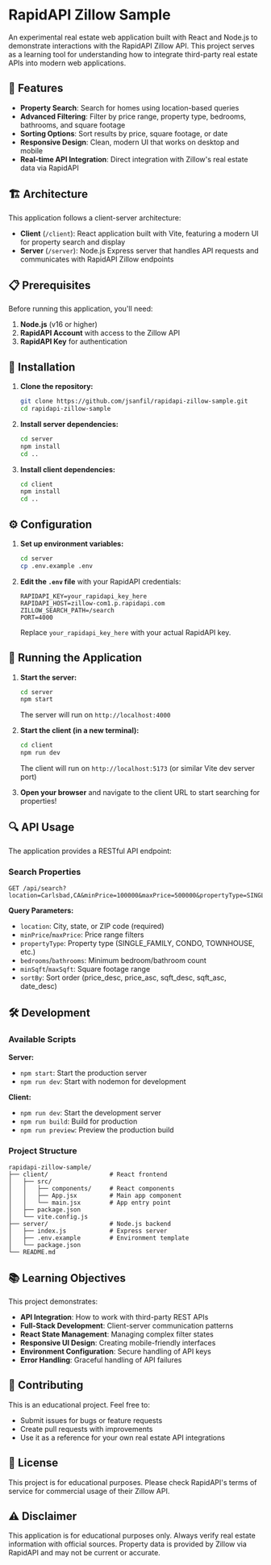 # RapidAPI Zillow Sample

An experimental real estate web application built with React and Node.js to demonstrate interactions with the RapidAPI Zillow API. This project serves as a learning tool for understanding how to integrate third-party real estate APIs into modern web applications.

## 🚀 Features

- **Property Search**: Search for homes using location-based queries
- **Advanced Filtering**: Filter by price range, property type, bedrooms, bathrooms, and square footage
- **Sorting Options**: Sort results by price, square footage, or date
- **Responsive Design**: Clean, modern UI that works on desktop and mobile
- **Real-time API Integration**: Direct integration with Zillow's real estate data via RapidAPI

## 🏗️ Architecture

This application follows a client-server architecture:

- **Client** (`/client`): React application built with Vite, featuring a modern UI for property search and display
- **Server** (`/server`): Node.js Express server that handles API requests and communicates with RapidAPI Zillow endpoints

## 📋 Prerequisites

Before running this application, you'll need:

1. **Node.js** (v16 or higher)
2. **RapidAPI Account** with access to the Zillow API
3. **RapidAPI Key** for authentication

## 🔧 Installation

1. **Clone the repository:**
   ```bash
   git clone https://github.com/jsanfil/rapidapi-zillow-sample.git
   cd rapidapi-zillow-sample
   ```

2. **Install server dependencies:**
   ```bash
   cd server
   npm install
   cd ..
   ```

3. **Install client dependencies:**
   ```bash
   cd client
   npm install
   cd ..
   ```

## ⚙️ Configuration

1. **Set up environment variables:**
   ```bash
   cd server
   cp .env.example .env
   ```

2. **Edit the `.env` file** with your RapidAPI credentials:
   ```
   RAPIDAPI_KEY=your_rapidapi_key_here
   RAPIDAPI_HOST=zillow-com1.p.rapidapi.com
   ZILLOW_SEARCH_PATH=/search
   PORT=4000
   ```

   Replace `your_rapidapi_key_here` with your actual RapidAPI key.

## 🚀 Running the Application

1. **Start the server:**
   ```bash
   cd server
   npm start
   ```
   The server will run on `http://localhost:4000`

2. **Start the client (in a new terminal):**
   ```bash
   cd client
   npm run dev
   ```
   The client will run on `http://localhost:5173` (or similar Vite dev server port)

3. **Open your browser** and navigate to the client URL to start searching for properties!

## 🔍 API Usage

The application provides a RESTful API endpoint:

### Search Properties
```
GET /api/search?location=Carlsbad,CA&minPrice=100000&maxPrice=500000&propertyType=SINGLE_FAMILY&bedrooms=3&bathrooms=2&minSqft=1500&maxSqft=3000&sortBy=price_desc
```

**Query Parameters:**
- `location`: City, state, or ZIP code (required)
- `minPrice`/`maxPrice`: Price range filters
- `propertyType`: Property type (SINGLE_FAMILY, CONDO, TOWNHOUSE, etc.)
- `bedrooms`/`bathrooms`: Minimum bedroom/bathroom count
- `minSqft`/`maxSqft`: Square footage range
- `sortBy`: Sort order (price_desc, price_asc, sqft_desc, sqft_asc, date_desc)

## 🛠️ Development

### Available Scripts

**Server:**
- `npm start`: Start the production server
- `npm run dev`: Start with nodemon for development

**Client:**
- `npm run dev`: Start the development server
- `npm run build`: Build for production
- `npm run preview`: Preview the production build

### Project Structure

```
rapidapi-zillow-sample/
├── client/                 # React frontend
│   ├── src/
│   │   ├── components/     # React components
│   │   ├── App.jsx         # Main app component
│   │   └── main.jsx        # App entry point
│   ├── package.json
│   └── vite.config.js
├── server/                 # Node.js backend
│   ├── index.js            # Express server
│   ├── .env.example        # Environment template
│   └── package.json
└── README.md
```

## 📚 Learning Objectives

This project demonstrates:

- **API Integration**: How to work with third-party REST APIs
- **Full-Stack Development**: Client-server communication patterns
- **React State Management**: Managing complex filter states
- **Responsive UI Design**: Creating mobile-friendly interfaces
- **Environment Configuration**: Secure handling of API keys
- **Error Handling**: Graceful handling of API failures

## 🤝 Contributing

This is an educational project. Feel free to:

- Submit issues for bugs or feature requests
- Create pull requests with improvements
- Use it as a reference for your own real estate API integrations

## 📄 License

This project is for educational purposes. Please check RapidAPI's terms of service for commercial usage of their Zillow API.

## ⚠️ Disclaimer

This application is for educational purposes only. Always verify real estate information with official sources. Property data is provided by Zillow via RapidAPI and may not be current or accurate.
